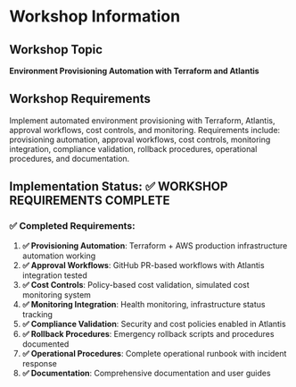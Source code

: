 # Workshop Information

## Workshop Topic

**Environment Provisioning Automation with Terraform and Atlantis**

## Workshop Requirements

Implement automated environment provisioning with Terraform, Atlantis, approval workflows, cost controls, and monitoring. Requirements include: provisioning automation, approval workflows, cost controls, monitoring integration, compliance validation, rollback procedures, operational procedures, and documentation.

## Implementation Status: ✅ WORKSHOP REQUIREMENTS COMPLETE

### ✅ Completed Requirements:

1. **✅ Provisioning Automation**: Terraform + AWS production infrastructure automation working
2. **✅ Approval Workflows**: GitHub PR-based workflows with Atlantis integration tested
3. **✅ Cost Controls**: Policy-based cost validation, simulated cost monitoring system
4. **✅ Monitoring Integration**: Health monitoring, infrastructure status tracking
5. **✅ Compliance Validation**: Security and cost policies enabled in Atlantis
6. **✅ Rollback Procedures**: Emergency rollback scripts and procedures documented
7. **✅ Operational Procedures**: Complete operational runbook with incident response
8. **✅ Documentation**: Comprehensive documentation and user guides

